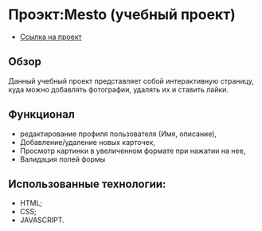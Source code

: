 # Проэкт:Mesto (учебный проект)
* [Ссылка на проект](https://vladimir-snimshikov.github.io/mesto/)
## Обзор
Данный учебный проект представляет собой интерактивную страницу, куда можно добавлять фотографии, удалять их и ставить лайки.

## Функционал
 - редактирование профиля пользователя (Имя, описание),
 - Добавление/удаление новых карточек,
 - Просмотр картинки в увеличенном формате при нажатии на нее,
 - Валидация полей формы

## Использованные технологии:
- HTML;
- CSS;
- JAVASCRIPT.

